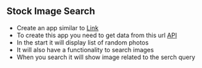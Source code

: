 ## Stock Image Search

- Create an app similar to [Link](https://react-projects-19-stock-photos.netlify.app/)
- To create this app you need to get data from this url [API](https://unsplash.com/developers)
- In the start it will display list of random photos
- It will also have a functionality to search images
- When you search it will show image related to the serch query
